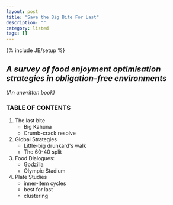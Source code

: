 ```yaml
---
layout: post
title: "Save the Big Bite For Last"
description: ""
category: listed
tags: []
---
```

{% include JB/setup %}

## _A survey of food enjoyment optimisation strategies in obligation-free environments_

_(An unwritten book)_

### TABLE OF CONTENTS

1. The last bite
    * Big Kahuna
    * Crumb-crack resolve
2. Global Strategies
    * Little-big drunkard's walk
    * The 60-40 split
3. Food Dialogues:
    * Godzilla
    * Olympic Stadium
4. Plate Studies
    * inner-item cycles
    * best for last
    * clustering
